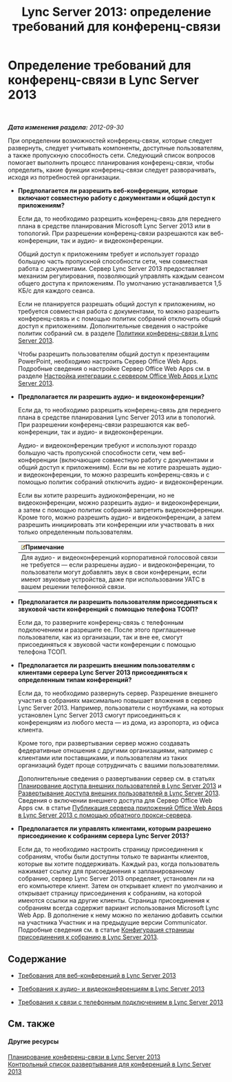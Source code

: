 ﻿---
title: 'Lync Server 2013: определение требований для конференц-связи'
TOCTitle: Определение требований для конференц-связи
ms:assetid: 5c83e268-22bf-42b2-bac3-3237b5e02e03
ms:mtpsurl: https://technet.microsoft.com/ru-ru/library/JJ204935(v=OCS.15)
ms:contentKeyID: 49309896
ms.date: 05/19/2016
mtps_version: v=OCS.15
ms.translationtype: HT
---

# Определение требований для конференц-связи в Lync Server 2013

 

_**Дата изменения раздела:** 2012-09-30_

При определении возможностей конференц-связи, которые следует развернуть, следует учитывать компоненты, доступные пользователям, а также пропускную способность сети. Следующий список вопросов помогает выполнить процесс планирования конференц-связи, чтобы определить, какие функции конференц-связи следует разворачивать, исходя из потребностей организации.

  - **Предполагается ли разрешить веб-конференции, которые включают совместную работу с документами и общий доступ к приложениям?**
    
    Если да, то необходимо разрешить конференц-связь для переднего плана в средстве планирования Microsoft Lync Server 2013 или в топологий. При разрешении конференц-связи разрешаются как веб-конференции, так и аудио- и видеоконференции.
    
    Общий доступ к приложениям требует и использует гораздо большую часть пропускной способности сети, чем совместная работа с документами. Сервер Lync Server 2013 предоставляет механизм регулирования, позволяющий управлять каждым сеансом общего доступа к приложениям. По умолчанию устанавливается 1,5 КБ/с для каждого сеанса.
    
    Если не планируется разрешать общий доступ к приложениям, но требуется совместная работа с документами, то можно разрешить конференц-связь и с помощью политик собраний отключить общий доступ к приложениям. Дополнительные сведения о настройке политик собраний см. в разделе [Политики конференц-связи в Lync Server 2013](lync-server-2013-conferencing-policies.md).
    
    Чтобы разрешить пользователям общий доступ к презентациям PowerPoint, необходимо настроить Сервер Office Web Apps. Подробные сведения о настройке Сервер Office Web Apps см. в разделе [Настройка интеграции с сервером Office Web Apps и Lync Server 2013](lync-server-2013-enabling-office-web-apps-server-and-lync-server-2013.md).

  - **Предполагается ли разрешить аудио- и видеоконференции?**
    
    Если да, то необходимо разрешить конференц-связь для переднего плана в средстве планирования Lync Server 2013 или в топологий. При разрешении конференц-связи разрешаются как веб-конференции, так и аудио- и видеоконференции.
    
    Аудио- и видеоконференции требуют и используют гораздо большую часть пропускной способности сети, чем веб-конференции (включающие совместную работу с документами и общий доступ к приложениям). Если вы не хотите разрешать аудио- и видеоконференции, то можно разрешить конференц-связь и с помощью политик собраний отключить аудио- и видеоконференции.
    
    Если вы хотите разрешить аудиоконференции, но не видеоконференции, можно разрешить аудио- и видеоконференции, а затем с помощью политик собраний запретить видеоконференции. Кроме того, можно разрешить аудио- и видеоконференции, а затем разрешить инициировать эти конференции или участвовать в них только определенным пользователям.
    
    <table>
    <thead>
    <tr class="header">
    <th><img src="images/Gg398412.note(OCS.15).gif" title="note" alt="note" />Примечание</th>
    </tr>
    </thead>
    <tbody>
    <tr class="odd">
    <td>Для аудио- и видеоконференций корпоративной голосовой связи не требуется — если разрешены аудио- и видеоконференции, то пользователи могут добавлять звук в свои конференции, если имеют звуковые устройства, даже при использовании УАТС в вашем решении телефонной связи.</td>
    </tr>
    </tbody>
    </table>


  - **Предполагается ли разрешить пользователям присоединяться к звуковой части конференций с помощью телефона ТСОП?**
    
    Если да, то разверните конференц-связь с телефонным подключением и разрешите ее. После этого приглашенные пользователи, как из организации, так и вне ее, смогут присоединяться к звуковой части конференции с помощью телефона ТСОП.

  - **Предполагается ли разрешить внешним пользователям с клиентами сервера Lync Server 2013 присоединяться к определенным типам конференций?**
    
    Если да, то необходимо развернуть сервер. Разрешение внешнего участия в собраниях максимально повышает вложения в сервер Lync Server 2013. Например, пользователи с ноутбуками, на которых установлен Lync Server 2013 смогут присоединяться к конференциям из любого места — из дома, из аэропорта, из офиса клиента.
    
    Кроме того, при развертывании сервер можно создавать федеративные отношения с другими организациями, например с клиентами или поставщиками, и пользователям из таких организаций будет проще сотрудничать с вашими пользователями.
    
    Дополнительные сведения о развертывании сервер см. в статьях [Планирование доступа внешних пользователей в Lync Server 2013](lync-server-2013-planning-for-external-user-access.md) и [Развертывание доступа внешних пользователей в Lync Server 2013](lync-server-2013-deploying-external-user-access.md). Сведения о включении внешнего доступа для Сервер Office Web Apps см. в статье [Публикация сервера приложений Office Web Apps в Lync Server 2013 с помощью обратного прокси-сервера](lync-server-2013-publishing-office-web-apps-server-using-a-reverse-proxy-server.md).

  - **Предполагается ли управлять клиентами, которым разрешено присоединение к собраниям сервера Lync Server 2013?**
    
    Если да, то необходимо настроить страницу присоединения к собраниям, чтобы были доступны только те варианты клиентов, которые вы хотите поддерживать. Каждый раз, когда пользователь нажимает ссылку для присоединения к запланированному собранию, сервер Lync Server 2013 определяет, установлен ли на его компьютере клиент. Затем он открывает клиент по умолчанию и открывает страницу присоединения к собраниям, на которой имеются ссылки на другие клиенты. Страница присоединения к собраниям всегда содержит вариант использования Microsoft Lync Web App. В дополнение к нему можно по желанию добавить ссылки на участника Участник и на предыдущие версии Communicator. Подробные сведения см. в статье [Конфигурация страницы присоединения к собранию в Lync Server 2013](lync-server-2013-configuring-the-meeting-join-page.md).

## Содержание

  - [Требования для веб-конференций в Lync Server 2013](lync-server-2013-web-conferencing-requirements.md)

  - [Требования к аудио- и видеоконференциям в Lync Server 2013](lync-server-2013-a-v-conferencing-requirements.md)

  - [Требования к связи с телефонным подключением в Lync Server 2013](lync-server-2013-dial-in-conferencing-requirements.md)

## См. также

#### Другие ресурсы

[Планирование конференц-связи в Lync Server 2013](lync-server-2013-planning-for-conferencing.md)  
[Контрольный список развертывания для конференций в Lync Server 2013](lync-server-2013-deployment-checklist-for-conferencing.md)

